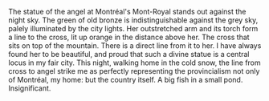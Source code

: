 ---
---

The statue of the angel at Montréal's Mont-Royal stands out against the night sky. The green of old bronze is indistinguishable against the grey sky, palely illuminated by the city lights. Her outstretched arm and its torch form a line to the cross, lit up orange in the distance above her. The cross that sits on top of the mountain. There is a direct line from it to her. I have always found her to be beautiful, and proud that such a divine statue is a central locus in my fair city. This night, walking home in the cold snow, the line from cross to angel strike me as perfectly representing the provincialism not only of Montréal, my home: but the country itself. A big fish in a small pond. Insignificant.
